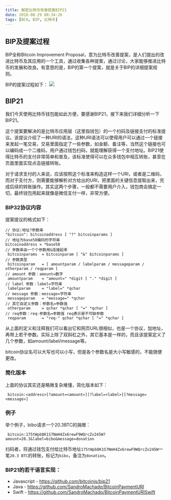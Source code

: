 ```yaml
---
title: 解密比特币改善提案BIP21
date: 2018-08-29 08:34:26
tags: [BCH, BIP, 比特币]
---
```

## BIP及提案过程
BIP全称Bitcoin Improvement Proposal，意为比特币改善提案，是人们提出的改进比特币及其应用的一个工具，通过收集各种提案，通过讨论，大家能够推进比特币的发展和改良。有意思的是，BIP的第一个提案，就是关于BIP的详细提案规则。

BIP的提案过程如下：
![](https://en.bitcoin.it/w/images/en/e/ea/BIP_Workflow.png)

## BIP21
我们今天使用比特币钱包能如此方便，要感谢BIP21，接下来我们详细分析一下BIP21。

这个提案要解决的是比特币应用层（这里指钱包）的一个扫码及链接支付的标准提议。该提议介绍了一种URI的语法，这种URI语法可以使得用户可以通过一个链接来发起一笔交易，交易里面指定了一些参数，如金额、备注等，当然这个链接也可以编码成一个二维码，用户通过钱包扫码，就能理解获得一个支付地址。BIP21使得比特币的支付非常简单和普及，该标准使得可以在众多钱包中相互转账，甚至在页面里面实现点击链接转账。

对于请求支付的人来说，应该按照这个标准来构造这样一个URI，或者是二维码，而对于支付方，则需要能够解析对方给出的URI，把里面的关键信息提取出来，完成后续的转账操作。其实这两个步骤，一般都不需要用户介入，钱包商会搞定一切，最终钱包用起来就像是微信支付一样，非常方便。

### BIP32协议内容
提案提议的格式如下：

```
// 协议:地址?参数串
"bitcoin": bitcoinaddress [ "?" bitcoinparams ]
// 地址为base58编码的字符串
bitcoinaddress = *base58
// 参数串由一个个参数用&连接起来
 bitcoinparams  = bitcoinparam [ "&" bitcoinparams ]
// 参数类型
 bitcoinparam   = [ amountparam / labelparam / messageparam / otherparam / reqparam ]
// amount 参数：amount=数字
 amountparam    = "amount=" *digit [ "." *digit ]
// label 参数：label=字符串
 labelparam     = "label=" *qchar
// message 参数：message=字符串
 messageparam   = "message=" *qchar
// 其它自定义参数：参数名=参数值
 otherparam     = qchar *qchar [ "=" *qchar ]
// req参数：req-参数名=参数值 req表示是不可缺参数
 reqparam       = "req-" qchar *qchar [ "=" *qchar ]

```
从上面的定义和注释我们可以看出它和网页URL很相似，也是一个协议，加地址，再带上若干参数。实际上除了双斜杠之外，其它基本是一样的，而且该提案定义了几个参数，如amount/label/message等。

bitcoin协议名可以大写也可以小写，但是各个参数名是大小写敏感的，不能随便更改。

### 简化版本
上面的协议其实还是略微复杂难懂，简化版本如下：
```
 bitcoin:<address>[?amount=<amount>][?label=<label>][?message=<message>]
```

### 例子
举个例子，bibo请求一个20.3BTC的捐赠：
```
 bitcoin:175tWpb8K1S7NmH4Zx6rewF9WQrcZv245W?amount=20.3&label=bibo&message=donation
```
扫码者，将通过钱包支付给比特币地址`175tWpb8K1S7NmH4Zx6rewF9WQrcZv245W`一笔`20.3 BTC`的转账，标记为`bibo`，备注为`donation`。

### BIP21的若干语言实现：
* Javascript - https://github.com/bitcoinjs/bip21
* Java - https://github.com/SandroMachado/BitcoinPaymentURI
* Swift - https://github.com/SandroMachado/BitcoinPaymentURISwift

